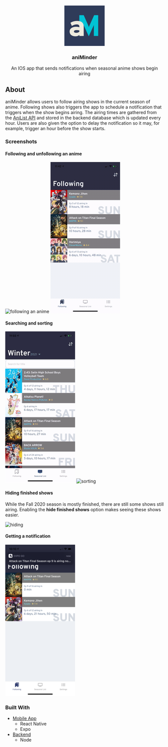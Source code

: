 <!-- LOGO -->
<p align="center">
    <a href="https://github.com/TaoLinShowdown/aniMinder">
        <img src="mobile/assets/icon.png" alt="logo" width="128" height="128">
    </a>
    <h3 align="center">aniMinder</h3>
    <p align="center">
        An IOS app that sends notifications when seasonal anime shows begin airing
    </p>
</p>

<!-- ABOUT -->
## About
aniMinder allows users to follow airing shows in the current season of anime. Following shows also triggers the app to schedule a notification that triggers when the show begins airing. The airing times are gathered from the [AniList API](https://anilist.gitbook.io/anilist-apiv2-docs/) and stored in the backend database which is updated every hour. Users are also given the option to delay the notification so it may, for example, trigger an hour before the show starts.

### Screenshots
#### Following and unfollowing an anime
![following an anime](screenshots/follow-anime.gif) ![unfollowing an anime](screenshots/unfollow-anime.gif)

#### Searching and sorting
![searching](screenshots/searching.gif) ![sorting](screenshots/sorting.gif)

#### Hiding finished shows
While the Fall 2020 season is mostly finished, there are still some shows still airing. Enabling the **hide finished shows** option makes seeing these shows easier.

![hiding](screenshots/hiding-finished.gif)

#### Getting a notification
<img src="screenshots/notification.png" height="480" width="222">

### Built With
- [Mobile App](/mobile)
    - React Native
    - Expo
- [Backend](/backend-aws)
    - Node